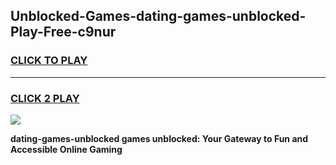 
## Unblocked-Games-dating-games-unblocked-Play-Free-c9nur
<h3>
<a href="https://premium76.site?title=dating-games-unblocked&ref=12A">CLICK TO PLAY</a></h3>
<hr>

<h3>
<a href="https://premium76.site?title=dating-games-unblocked&ref=12A">CLICK 2 PLAY</a>
  
</h3>

<a href="https://premium76.site?title=dating-games-unblocked&ref=12A"><img src="https://clearcache.store/games.png"></a>


**dating-games-unblocked games unblocked: Your Gateway to Fun and Accessible Online Gaming**

